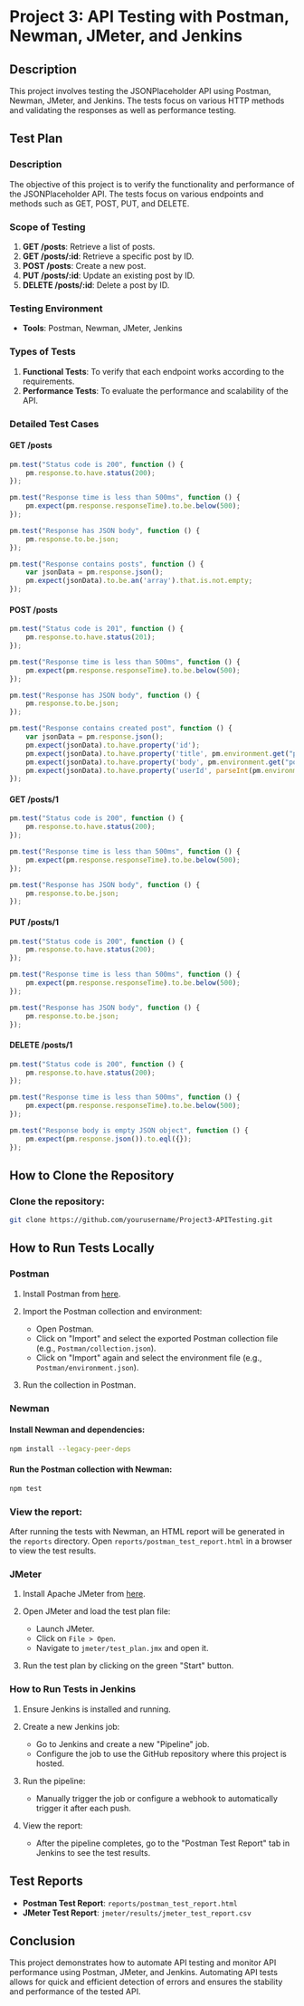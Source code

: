 # Project 3: API Testing with Postman, Newman, JMeter, and Jenkins

## Description
This project involves testing the JSONPlaceholder API using Postman, Newman, JMeter, and Jenkins. The tests focus on various HTTP methods and validating the responses as well as performance testing.

## Test Plan

### Description
The objective of this project is to verify the functionality and performance of the JSONPlaceholder API. The tests focus on various endpoints and methods such as GET, POST, PUT, and DELETE.

### Scope of Testing

1. **GET /posts**: Retrieve a list of posts.
2. **GET /posts/:id**: Retrieve a specific post by ID.
3. **POST /posts**: Create a new post.
4. **PUT /posts/:id**: Update an existing post by ID.
5. **DELETE /posts/:id**: Delete a post by ID.

### Testing Environment

- **Tools**: Postman, Newman, JMeter, Jenkins

### Types of Tests

1. **Functional Tests**: To verify that each endpoint works according to the requirements.
2. **Performance Tests**: To evaluate the performance and scalability of the API.

### Detailed Test Cases

#### GET /posts
```javascript
pm.test("Status code is 200", function () {
    pm.response.to.have.status(200);
});

pm.test("Response time is less than 500ms", function () {
    pm.expect(pm.response.responseTime).to.be.below(500);
});

pm.test("Response has JSON body", function () {
    pm.response.to.be.json;
});

pm.test("Response contains posts", function () {
    var jsonData = pm.response.json();
    pm.expect(jsonData).to.be.an('array').that.is.not.empty;
});
```
   
#### POST /posts
```javascript
pm.test("Status code is 201", function () {
    pm.response.to.have.status(201);
});

pm.test("Response time is less than 500ms", function () {
    pm.expect(pm.response.responseTime).to.be.below(500);
});

pm.test("Response has JSON body", function () {
    pm.response.to.be.json;
});

pm.test("Response contains created post", function () {
    var jsonData = pm.response.json();
    pm.expect(jsonData).to.have.property('id');
    pm.expect(jsonData).to.have.property('title', pm.environment.get("postTitle"));
    pm.expect(jsonData).to.have.property('body', pm.environment.get("postBody"));
    pm.expect(jsonData).to.have.property('userId', parseInt(pm.environment.get("userId")));
});
```

#### GET /posts/1
```javascript
pm.test("Status code is 200", function () {
    pm.response.to.have.status(200);
});

pm.test("Response time is less than 500ms", function () {
    pm.expect(pm.response.responseTime).to.be.below(500);
});

pm.test("Response has JSON body", function () {
    pm.response.to.be.json;
});
```

#### PUT /posts/1
```javascript
pm.test("Status code is 200", function () {
    pm.response.to.have.status(200);
});

pm.test("Response time is less than 500ms", function () {
    pm.expect(pm.response.responseTime).to.be.below(500);
});

pm.test("Response has JSON body", function () {
    pm.response.to.be.json;
});
```

#### DELETE /posts/1
```javascript
pm.test("Status code is 200", function () {
    pm.response.to.have.status(200);
});

pm.test("Response time is less than 500ms", function () {
    pm.expect(pm.response.responseTime).to.be.below(500);
});

pm.test("Response body is empty JSON object", function () {
    pm.expect(pm.response.json()).to.eql({});
});
```

## How to Clone the Repository

### Clone the repository:
```Bash
git clone https://github.com/yourusername/Project3-APITesting.git
```

## How to Run Tests Locally

### Postman

1. Install Postman from [here](https://www.postman.com/downloads/).

2. Import the Postman collection and environment:

   - Open Postman.
   - Click on "Import" and select the exported Postman collection file (e.g., `Postman/collection.json`).
   - Click on "Import" again and select the environment file (e.g., `Postman/environment.json`).

3. Run the collection in Postman.

### Newman

#### Install Newman and dependencies:
```Bash
npm install --legacy-peer-deps
```

#### Run the Postman collection with Newman:
```Bash
npm test
```

### View the report:

After running the tests with Newman, an HTML report will be generated in the `reports` directory.
Open `reports/postman_test_report.html` in a browser to view the test results.

### JMeter

1. Install Apache JMeter from [here](https://jmeter.apache.org/download_jmeter.cgi).

2. Open JMeter and load the test plan file:

   - Launch JMeter.
   - Click on `File > Open`.
   - Navigate to `jmeter/test_plan.jmx` and open it.

3. Run the test plan by clicking on the green "Start" button.

### How to Run Tests in Jenkins

1. Ensure Jenkins is installed and running.

2. Create a new Jenkins job:

   - Go to Jenkins and create a new "Pipeline" job.
   - Configure the job to use the GitHub repository where this project is hosted.

3. Run the pipeline:

   - Manually trigger the job or configure a webhook to automatically trigger it after each push.

4. View the report:

   - After the pipeline completes, go to the "Postman Test Report" tab in Jenkins to see the test results.

## Test Reports

- **Postman Test Report**: `reports/postman_test_report.html`
- **JMeter Test Report**: `jmeter/results/jmeter_test_report.csv`

## Conclusion
This project demonstrates how to automate API testing and monitor API performance using Postman, JMeter, and Jenkins. Automating API tests allows for quick and efficient detection of errors and ensures the stability and performance of the tested API.

